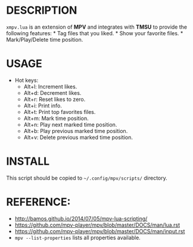 # DESCRIPTION
  `xmpv.lua` is an extension of **MPV** and integrates with **TMSU** to provide the following features:
    * Tag files that you liked.
    * Show your favorite files.
    * Mark/Play/Delete time position.

# USAGE
  * Hot keys:
    * Alt+l: Increment likes.
    * Alt+d: Decrement likes.
    * Alt+r: Reset likes to zero.
    * Alt+i: Print info.
    * Alt+t: Print top favorites files.
    * Alt+m: Mark time position.
    * Alt+n: Play next marked time position.
    * Alt+b: Play previous marked time position.
    * Alt+v: Delete previous marked time position.  

# INSTALL
  This script should be copied to `~/.config/mpv/scripts/` directory.

# REFERENCE: 
  * http://bamos.github.io/2014/07/05/mpv-lua-scripting/
  * https://github.com/mpv-player/mpv/blob/master/DOCS/man/lua.rst
  * https://github.com/mpv-player/mpv/blob/master/DOCS/man/input.rst
  * `mpv --list-properties` lists all properties available.